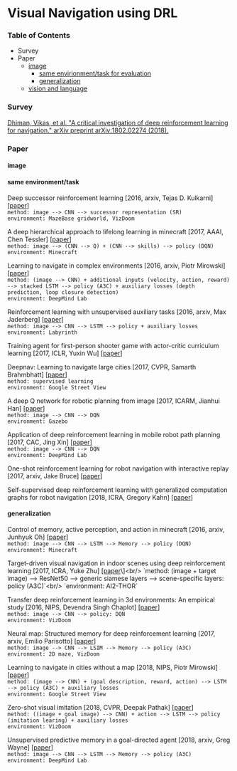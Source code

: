 # Visual Navigation using DRL

### Table of Contents
- Survey
- Paper
  - <a href="#image">image</a>
    - <a href="#same">same envirionment/task for evaluation</a>
    - <a href="#unseen">generalization</a>
  - <a href="#VLN">vision and language</a>

### Survey

[Dhiman, Vikas, et al. "A critical investigation of deep reinforcement learning for navigation." arXiv preprint arXiv:1802.02274 (2018).](https://arxiv.org/pdf/1802.02274.pdf)

### Paper

#### <a name="image">image</a>

#### <a name="same">same environment/task</a>

Deep successor reinforcement learning \[2016, arxiv, Tejas D. Kulkarni\] \[[paper](https://arxiv.org/pdf/1606.02396.pdf)\]<br/>
`method: image --> CNN --> successor representation (SR)`<br/>
`environment: MazeBase gridworld, VizDoom`

A deep hierarchical approach to lifelong learning in minecraft \[2017, AAAI, Chen Tessler\] \[[paper](https://www.aaai.org/ocs/index.php/AAAI/AAAI17/paper/download/14630/13950)\]<br/>
`method: image --> (CNN --> Q) + (CNN --> skills) --> policy (DQN)`<br/>
`environment: Minecraft`

Learning to navigate in complex environments \[2016, arxiv, Piotr Mirowski\] \[[paper](https://arxiv.org/pdf/1611.03673.pdf)\]<br/>
`method: (image --> CNN) + additional inputs (velocity, action, reward) --> stacked LSTM --> policy (A3C) + auxiliary losses (depth prediction, loop closure detection)`<br/>
`environment: DeepMind Lab`

Reinforcement learning with unsupervised auxiliary tasks \[2016, arxiv, Max Jaderberg\] \[[paper](https://arxiv.org/pdf/1611.05397.pdf)\]<br/>
`method: image --> CNN --> LSTM --> policy + auxiliary losses`<br/>
`environment: Labyrinth`

Training agent for first-person shooter game with actor-critic curriculum learning \[2017, ICLR, Yuxin Wu\] \[[paper](https://openreview.net/pdf?id=Hk3mPK5gg)\]

Deepnav: Learning to navigate large cities \[2017, CVPR, Samarth Brahmbhatt\] \[[paper](http://openaccess.thecvf.com/content_cvpr_2017/papers/Brahmbhatt_DeepNav_Learning_to_CVPR_2017_paper.pdf)\]<br/>
`method: supervised learning`<br/>
`environment: Google Street View`

A deep Q network for robotic planning from image \[2017, ICARM, Jianhui Han\] \[[paper](https://ieeexplore.ieee.org/stamp/stamp.jsp?tp=&arnumber=8273235)\]<br/>
`method: image --> CNN --> DQN`<br/>
`environment: Gazebo`

Application of deep reinforcement learning in mobile robot path planning \[2017, CAC, Jing Xin\] \[[paper](https://ieeexplore.ieee.org/stamp/stamp.jsp?tp=&arnumber=8244061)\]<br/>
`method: image --> CNN --> DQN`<br/>
`environment: DeepMind Lab`

One-shot reinforcement learning for robot navigation with interactive replay \[2017, arxiv, Jake Bruce\] \[[paper](https://arxiv.org/pdf/1711.10137.pdf)\]

Self-supervised deep reinforcement learning with generalized computation graphs for robot navigation \[2018, ICRA, Gregory Kahn\] \[[paper](https://arxiv.org/pdf/1709.10489.pdf)\]

#### <a name="unseen">generalization</a>

Control of memory, active perception, and action in minecraft \[2016, arxiv, Junhyuk Oh\] \[[paper](https://arxiv.org/pdf/1605.09128.pdf)\]<br/>
`method: image --> CNN --> LSTM --> Memory --> policy (DQN)`<br/>
`environment: Minecraft`

Target-driven visual navigation in indoor scenes using deep reinforcement learning \[2017, ICRA, Yuke Zhu\] \[[paper](https://arxiv.org/pdf/1609.05143.pdf,)\]<br/>
`method: (image + target image) --> ResNet50 --> generic siamese layers --> scene-specific layers: policy (A3C)`<br/>
`environment: AI2-THOR`

Transfer deep reinforcement learning in 3d environments: An empirical study \[2016, NIPS, Devendra Singh Chaplot\] \[[paper](http://www.cs.cmu.edu/~rsalakhu/papers/DeepRL_Transfer.pdf)\]<br/>
`method: image --> CNN --> policy: DQN`<br/>
`environment: VizDoom`

Neural map: Structured memory for deep reinforcement learning \[2017, arxiv, Emilio Parisotto\] \[[paper](https://arxiv.org/pdf/1702.08360.pdf)\]<br/>
`method: image --> CNN --> LSIM --> Memory --> policy (A3C)`<br/>
`environment: 2D maze, VizDoom`

Learning to navigate in cities without a map \[2018, NIPS, Piotr Mirowski\] \[[paper](https://papers.nips.cc/paper/7509-learning-to-navigate-in-cities-without-a-map.pdf)\]<br/>
`method: (image --> CNN) + (goal description, reward, action) --> LSTM --> policy (A3C) + auxiliary losses`<br/>
`environment: Google Street View`

Zero-shot visual imitation \[2018, CVPR, Deepak Pathak\] \[[paper](http://openaccess.thecvf.com/content_cvpr_2018_workshops/papers/w40/Pathak_Zero-Shot_Visual_Imitation_CVPR_2018_paper.pdf)\]<br/>
`method: ((image + goal image) --> CNN) + action --> LSTM --> policy (imitation learing) + auxiliary losses`<br/>
`environment: VizDoom`

Unsupervised predictive memory in a goal-directed agent \[2018, arxiv, Greg Wayne\] \[[paper](https://arxiv.org/pdf/1803.10760.pdf)\]<br/>
`method: image --> CNN --> LSTM --> Memory --> policy (A3C)`<br/>
`environment: DeepMind Lab`
